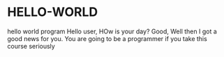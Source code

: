 # HELLO-WORLD
hello world program
Hello user,
  HOw is your day?
  Good, Well then I got a good news for you.
  You are going to be a programmer if you take this course seriously
  
